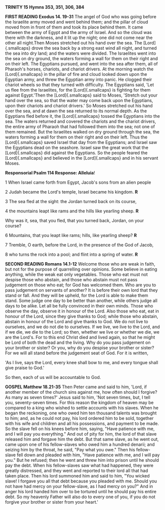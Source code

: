 **TRINITY 15 Hymns 353, 351, 306, 384**

**FIRST READING Exodus 14. 19-31** The angel of God who was going before
the Israelite army moved and went behind them; and the pillar of cloud
moved from in front of them and took its place behind them. It came
between the army of Egypt and the army of Israel. And so the cloud was
there with the darkness, and it lit up the night; one did not come near
the other all night.Then Moses stretched out his hand over the sea.
The [Lord]{.smallcaps} drove the sea back by a strong east wind all
night, and turned the sea into dry land; and the waters were
divided. The Israelites went into the sea on dry ground, the waters
forming a wall for them on their right and on their left. The Egyptians
pursued, and went into the sea after them, all of Pharaoh's horses,
chariots, and chariot drivers. At the morning watch
the [Lord]{.smallcaps} in the pillar of fire and cloud looked down upon
the Egyptian army, and threw the Egyptian army into panic. He
clogged their chariot wheels so that they turned with difficulty. The
Egyptians said, 'Let us flee from the Israelites, for
the [Lord]{.smallcaps} is fighting for them against Egypt.'Then
the [Lord]{.smallcaps} said to Moses, 'Stretch out your hand over the
sea, so that the water may come back upon the Egyptians, upon their
chariots and chariot drivers.' So Moses stretched out his hand over the
sea, and at dawn the sea returned to its normal depth. As the Egyptians
fled before it, the [Lord]{.smallcaps} tossed the Egyptians into the
sea. The waters returned and covered the chariots and the chariot
drivers, the entire army of Pharaoh that had followed them into the sea;
not one of them remained. But the Israelites walked on dry ground
through the sea, the waters forming a wall for them on their right and
on their left. Thus the [Lord]{.smallcaps} saved Israel that day from
the Egyptians; and Israel saw the Egyptians dead on the seashore. Israel
saw the great work that the [Lord]{.smallcaps} did against the
Egyptians. So the people feared the [Lord]{.smallcaps} and believed in
the [Lord]{.smallcaps} and in his servant Moses.

**Responsorial Psalm 114 Response: Alleluia**!

1 When Israel came forth from Egypt, Jacob's sons from an alien people

2 Judah became the Lord's temple, Israel became his kingdom. **R**

 3 The sea fled at the sight: the Jordan turned back on its course,

4 the mountains leapt like rams and the hills like yearling sheep. **R**

 Why was it, sea, that you fled, that you turned back, Jordan, on your
course?

6 Mountains, that you leapt like rams; hills, like yearling sheep? **R**

 7 Tremble, O earth, before the Lord, in the presence of the God of
Jacob,

8 who turns the rock into a pool; and flint into a spring of water.
**R**

**SECOND READING Romans 14.1-12** Welcome those who are weak in faith,
but not for the purpose of quarrelling over opinions. Some believe in
eating anything, while the weak eat only vegetables. Those who eat must
not despise those who abstain, and those who abstain must not pass
judgement on those who eat; for God has welcomed them. Who are you to
pass judgement on servants of another? It is before their own lord that
they stand or fall. And they will be upheld, for the Lord is able to
make them stand. Some judge one day to be better than another, while
others judge all days to be alike. Let all be fully convinced in their
own minds. Those who observe the day, observe it in honour of the Lord.
Also those who eat, eat in honour of the Lord, since they give thanks to
God; while those who abstain, abstain in honour of the Lord and give
thanks to God. We do not live to ourselves, and we do not die to
ourselves. If we live, we live to the Lord, and if we die, we die to the
Lord; so then, whether we live or whether we die, we are the Lord's. For
to this end Christ died and lived again, so that he might be Lord of
both the dead and the living. Why do you pass judgement on your brother
or sister? Or you, why do you despise your brother or sister? For we
will all stand before the judgement seat of God. For it is written,

'As I live, says the Lord, every knee shall bow to me, and every tongue
shall give praise to God.'

So then, each of us will be accountable to God.

**GOSPEL Matthew 18.21-35** Then Peter came and said to him, 'Lord, if
another member of the church sins against me, how often should I
forgive? As many as seven times?' Jesus said to him, 'Not seven times,
but, I tell you, seventy-seven times. For this reason the kingdom of
heaven may be compared to a king who wished to settle accounts with his
slaves. When he began the reckoning, one who owed him ten thousand
talents was brought to him; and, as he could not pay, his lord ordered
him to be sold, together with his wife and children and all his
possessions, and payment to be made. So the slave fell on his knees
before him, saying, "Have patience with me, and I will pay you
everything." And out of pity for him, the lord of that slave released
him and forgave him the debt. But that same slave, as he went out, came
upon one of his fellow-slaves who owed him a hundred denarii; and
seizing him by the throat, he said, "Pay what you owe." Then his
fellow-slave fell down and pleaded with him, "Have patience with me, and
I will pay you." But he refused; then he went and threw him into prison
until he should pay the debt. When his fellow-slaves saw what had
happened, they were greatly distressed, and they went and reported to
their lord all that had taken place. Then his lord summoned him and said
to him, "You wicked slave! I forgave you all that debt because you
pleaded with me. Should you not have had mercy on your fellow-slave, as
I had mercy on you?" And in anger his lord handed him over to be
tortured until he should pay his entire debt. So my heavenly Father will
also do to every one of you, if you do not forgive your brother or
sister from your heart.'

